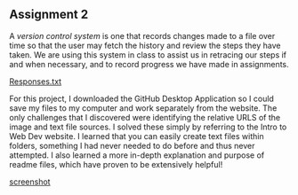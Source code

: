 ## Assignment 2

A _version control system_ is one that records changes made to a file over time so that the user may fetch the history and review the steps they have taken. We are using this system in class to assist us in retracing our steps if and when necessary, and to record progress we have made in assignments.

[Responses.txt](/assignment-2/responses.txt)

For this project, I downloaded the GitHub Desktop Application so I could save my files to my computer and work separately from the website.
The only challenges that I discovered were identifying the relative URLS of the image and text file sources. I solved these simply by referring to the Intro to Web Dev website.
I learned that you can easily create text files within folders, something I had never needed to do before and thus never attempted. I also learned a more in-depth explanation and purpose of readme files, which have proven to be extensively helpful!

[screenshot](/assignment-2/Images/assignment2screenshot.png)
